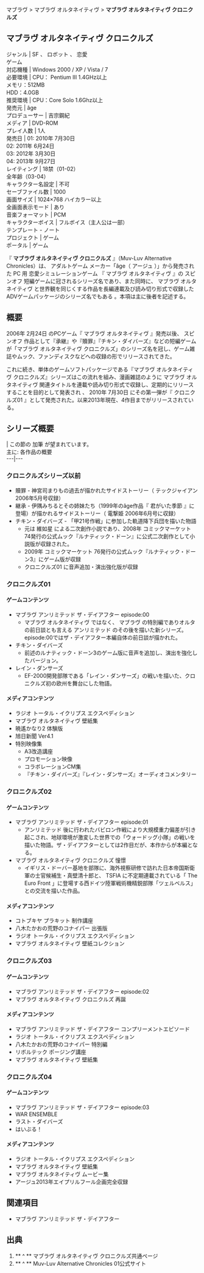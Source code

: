 マブラヴ  > マブラヴ オルタネイティヴ  > **マブラヴ オルタネイティヴ クロニクルズ**

マブラヴ オルタネイティヴ クロニクルズ  
---  
ジャンル  |  SF  、  ロボット  、  恋愛   
ゲーム  
対応機種  |  Windows  2000  /  XP  /  Vista  /  7   
必要環境  |  CPU：  Pentium III  1.4GHz以上   
メモリ：512MB  
HDD：4.0GB  
推奨環境  |  CPU：Core Solo 1.6Ghz以上   
発売元  |  âge   
プロデューサー  |  吉宗鋼紀   
メディア  |  DVD-ROM   
プレイ人数  |  1人   
発売日  |  01:  2010年  7月30日    
02:  2011年  6月24日  
03:  2012年  3月30日  
04:  2013年  9月27日  
レイティング  |  18禁（01-02）   
全年齢（03-04）  
キャラクター名設定  |  不可   
セーブファイル数  |  1000   
画面サイズ  |  1024×768 ハイカラー以上   
全画面表示モード  |  あり   
音楽フォーマット  |  PCM   
キャラクターボイス  |  フルボイス（主人公は一部）   
テンプレート  \-  ノート  
プロジェクト  |  ゲーム   
ポータル  |  ゲーム   
  
『 **マブラヴ オルタネイティヴ クロニクルズ** 』（Muv-Luv Alternative Chronicles）は、  アダルトゲーム
メーカー「âge（  アージュ  ）」から発売された  PC  用  恋愛シミュレーションゲーム  『  マブラヴ オルタネイティヴ  』の  スピンオフ
短編ゲームに冠されるシリーズ名であり、また同時に、  マブラヴ オルタネイティヴ
と世界観を同じくする作品を長編連載及び読み切り形式で収録したADVゲームパッケージのシリーズ名でもある    。本項は主に後者を記述する。

##  概要  

2006年  2月24日  のPCゲーム『  マブラヴ オルタネイティヴ  』発売以後、  スピンオフ
作品として『承継』や『贖罪』『チキン・ダイバーズ』などの短編ゲームが「マブラヴ オルタネイティヴ
クロニクルズ」のシリーズ名を冠し、ゲーム雑誌やムック、ファンディスクなどへの収録の形でリリースされてきた。

これに続き、単体のゲームソフトパッケージである『マブラヴ オルタネイティヴ クロニクルズ』シリーズはこの流れを組み、漫画雑誌のように  マブラヴ
オルタネイティヴ  関連タイトルを連載や読み切り形式で収録し、定期的にリリースすることを目的として発表され    、  2010年  7月30日
にその第一弾が『  クロニクルズ01  』として発売された。以来2013年現在、4作目までがリリースされている。

##  シリーズ概要  

|  この節の  加筆  が望まれています。  
主に: 各作品の概要  
---|---  
  
###  クロニクルズシリーズ以前  

  * 贖罪 - 神宮司まりもの過去が描かれたサイドストーリー（  テックジャイアン  2006年5月号収録） 
  * 継承 - 伊隅みちるとその姉妹たち（1999年のâge作品『  君がいた季節  』に登場）が描かれるサイドストーリー（  電撃姫  2006年6月号に収録） 
  * チキン・ダイバーズ - 「甲21号作戦」に参加した軌道降下兵団を描いた物語 
    * 元は  維如星  による二次創作小説であり、2008年  コミックマーケット  74発行の公式ムック『ルナティック・ドーン』に公式二次創作として小説版が収録された。 
    * 2009年  コミックマーケット  76発行の公式ムック『ルナティック・ドーン3』にゲーム版が収録 
    * クロニクルズ01  に音声追加・演出強化版が収録 

###  クロニクルズ01  

####  ゲームコンテンツ  

  * マブラヴ アンリミテッド ザ・デイアフター  episode:00 
    * マブラヴ オルタネイティヴ  ではなく、  マブラヴ  の特別編でありオルタの前日談とも言える  アンリミテッド  のその後を描いた新シリーズ。episode:00ではザ・デイアフター本編自体の前日談が描かれた。 
  * チキン・ダイバーズ 
    * 前述のルナティック・ドーン3のゲーム版に音声を追加し、演出を強化したバージョン。 
  * レイン・ダンサーズ 
    * EF-2000開発部隊である「レイン・ダンサーズ」の戦いを描いた、クロニクルズ初の欧州を舞台にした物語。 

####  メディアコンテンツ  

  * ラジオ トータル・イクリプス エクスペディション 
  * マブラヴ オルタネイティヴ 壁紙集 
  * 暁遙かなり2 体験版 
  * 旭日新聞 Ver4.1 
  * 特別映像集 
    * A3改造講座 
    * プロモーション映像 
    * コラボレーションCM集 
    * 『チキン・ダイバーズ』『レイン・ダンサーズ』オーディオコメンタリー 

###  クロニクルズ02  

####  ゲームコンテンツ  

  * マブラヴ アンリミテッド ザ・デイアフター  episode:01 
    * アンリミテッド  後に行われたバビロン作戦により大規模重力偏差が引き起こされ、地球環境が激変した世界での「ウォードッグ小隊」の戦いを描いた物語。ザ・デイアフターとしては2作目だが、本作からが本編となる。 
  * マブラヴ オルタネイティヴ クロニクルズ 憧憬 
    * イギリス・ドーバー基地を部隊に、海外視察研修で訪れた日本帝国斯衛軍の士官候補生・真壁清十郎と、  TSFIA  に不定期連載されている「  The Euro Front  」に登場する西ドイツ陸軍戦術機精鋭部隊「ツェルベルス」との交流を描いた作品。 

####  メディアコンテンツ  

  * コトブキヤ プラキット 制作講座 
  * 八木たかおの荒野のコナイパー 出張版 
  * ラジオ トータル・イクリプス エクスペディション 
  * マブラヴ オルタネイティヴ 壁紙コレクション 

###  クロニクルズ03  

####  ゲームコンテンツ  

  * マブラヴ アンリミテッド ザ・デイアフター  episode:02 
  * マブラヴ オルタネイティヴ クロニクルズ 再誕 

####  メディアコンテンツ  

  * マブラヴ アンリミテッド ザ・デイアフター コンプリーメントエピソード 
  * ラジオ トータル・イクリプス エクスペディション 
  * 八木たかおの荒野のコナイパー 特別編 
  * リボルテック ポージング講座 
  * マブラヴ オルタネイティヴ 壁紙集 

###  クロニクルズ04  

####  ゲームコンテンツ  

  * マブラヴ アンリミテッド ザ・デイアフター  episode:03 
  * WAR ENSEMBLE 
  * ラスト・ダイバーズ 
  * はいぶる！ 

####  メディアコンテンツ  

  * ラジオ トータル・イクリプス エクスペディション 
  * マブラヴ オルタネイティヴ 壁紙集 
  * マブラヴ オルタネイティヴ ムービー集 
  * アージュ2013年エイプリルフール企画完全収録 

##  関連項目  

  * マブラヴ アンリミテッド ザ・デイアフター 

##  出典  

  1. ** ^  ** マブラヴ オルタネイティヴ クロニクルズ共通ページ 
  2. ** ^  ** Muv-Luv Alternative Chronicles 01公式サイト 

